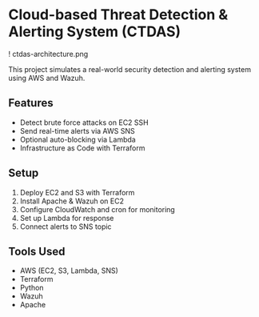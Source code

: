 # Cloud-based Threat Detection & Alerting System (CTDAS)

! ctdas-architecture.png


This project simulates a real-world security detection and alerting system using AWS and Wazuh.

## Features
- Detect brute force attacks on EC2 SSH
- Send real-time alerts via AWS SNS
- Optional auto-blocking via Lambda
- Infrastructure as Code with Terraform

## Setup
1. Deploy EC2 and S3 with Terraform
2. Install Apache & Wazuh on EC2
3. Configure CloudWatch and cron for monitoring
4. Set up Lambda for response
5. Connect alerts to SNS topic

## Tools Used
- AWS (EC2, S3, Lambda, SNS)
- Terraform
- Python
- Wazuh
- Apache
